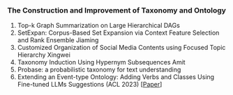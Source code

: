 ### The Construction and Improvement of Taxonomy and Ontology

1. Top-k Graph Summarization on Large Hierarchical DAGs
2. SetExpan: Corpus-Based Set Expansion via Context Feature Selection and Rank Ensemble Jiaming
3. Customized Organization of Social Media Contents using Focused Topic Hierarchy Xingwei
4. Taxonomy Induction Using Hypernym Subsequences Amit
5. Probase: a probabilistic taxonomy for text understanding
6. Extending an Event-type Ontology: Adding Verbs and Classes Using Fine-tuned LLMs Suggestions (ACL 2023) [[Paper](https://aclanthology.org/2023.law-1.9/)]
